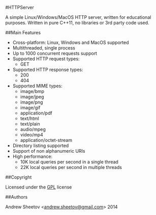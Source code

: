 #HTTPServer

A simple Linux/Windows/MacOS HTTP server, written for educational purposes.
Written in pure C++11, no libraries or 3rd party code used.

##Main Features

* Cross-platform: Linux, Windows and MacOS supported
* Multithreaded, single process
* Up to 1000 concurrent requests support
* Supported HTTP request types:
    * GET
* Supported HTTP response types:
    * 200
    * 404
* Supported MIME types:
    * image/bmp
    * image/jpeg
    * image/png
    * image/gif
    * application/pdf
    * text/html
    * text/plain
    * audio/mpeg
    * video/mp4
    * application/octet-stream
* Directory listing supported
* Support of non alphanumeric URIs
* High performance:
    * 10K local queries per second in a single thread
    * 22K local queries per second in multiple threads

##Copyright

Licensed under the [GPL](http://www.gnu.org/licenses/gpl.txt) license

##Authors

Andrew Sheetov <[andrew.sheetov@gmail.com](mailto:andrew.sheetov@gmail.com)> 2014
